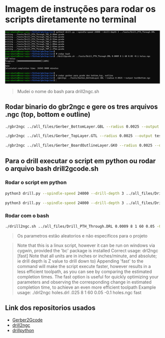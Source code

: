 # Imagem de instruções para rodar os scripts diretamente no terminal
![instruções](rodar_instructions.png)

> Mudei o nome do bash para drill2ngc.sh

## Rodar binario do gbr2ngc e gere os tres arquivos .ngc (top, bottom e outline)
```sh
./gbr2ngc ../all_files/Gerber_BottomLayer.GBL --radius 0.0025 --output testBottom.ngc
```

```sh
./gbr2ngc ../all_files/Gerber_TopLayer.GTL --radius 0.0025 --output testTop.ngc
```

```sh
./gbr2ngc ../all_files/Gerber_BoardOutlineLayer.GKO --radius 0.0025 --output testOutline.ngc
```

## Para o drill executar o script em python ou rodar o arquivo bash drill2gcode.sh

### Rodar o script em python
```sh
python3 drill.py --spindle-speed 24000 --drill-depth 3 ../all_files/Drill_PTH_Through.DRL
```

```sh
python3 drill.py --spindle-speed 24000 --drill-depth 3 ../all_files/Drill_PTH_Through_Via.DRL
```

### Rodar com o bash
```sh
./drill2ngc.sh ../all_files/Drill_PTH_Through.DRL 0.0009 8 1 60 0.05 -0.1 holes.ngc
```
> Os parametros estão aleatorios e não especificos para o projeto

> Note that this is a linux script, however it can be run on windows via cygwin, provided the 'bc' package is installed Correct usage: drl2ngc <drill file> <diameter of endmill> <lateral feed rate> <vertical feedrate> <rapid movement speed> <rapid movement height> <drill depth> <output file> [fast] Note that all units are in inches or inches/minute, and absolute; ie drill depth is Z value to drill down to) Appending 'fast' to the command will make the script execute faster, however results in a less efficient toolpath, as you can see by comparing the estimated completion times. The fast option is useful for quickly optimizing your parameters and observing the corresponding change in estimated completion time, to achieve an even more efficient toolpath Example usage: ./drl2ngc holes.drl .025 8 1 60 0.05 -0.1 holes.ngc fast


## Link dos repositorios usados
- [Gerber2Gcode](https://github.com/abetusk/gbr2ngc)
- [drill2ngc](https://github.com/DJ027X/drl2ngc)
- [drillpython](https://github.com/jes/drl2gcode)